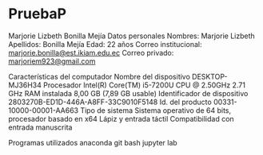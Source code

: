 # PruebaP
Marjorie Lizbeth Bonilla Mejía 
Datos personales Nombres: Marjorie Lizbeth Apellidos: Bonilla Mejía Edad: 22 años Correo institucional: marjorie.bonilla@est.ikiam.edu.ec Correo privado: marjoriem923@gmail.com

Características del computador Nombre del dispositivo DESKTOP-MJ36H34 Procesador Intel(R) Core(TM) i5-7200U CPU @ 2.50GHz 2.71 GHz RAM instalada 8,00 GB (7,89 GB usable) Identificador de dispositivo 2803270B-ED1D-446A-A8FF-33C9010F5148 Id. del producto 00331-10000-00001-AA663 Tipo de sistema Sistema operativo de 64 bits, procesador basado en x64 Lápiz y entrada táctil Compatibilidad con entrada manuscrita

Programas utilizados anaconda git bash jupyter lab
